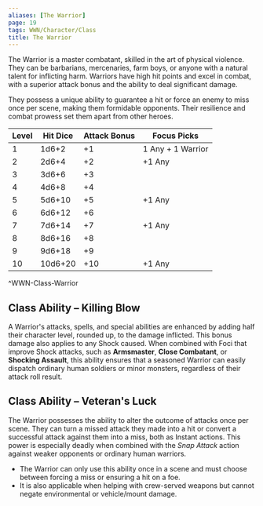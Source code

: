```yaml
---
aliases: [The Warrior]
page: 19
tags: WWN/Character/Class
title: The Warrior
---
```

The Warrior is a master combatant, skilled in the art of physical violence. They can be barbarians, mercenaries, farm boys, or anyone with a natural talent for inflicting harm. Warriors have high hit points and excel in combat, with a superior attack bonus and the ability to deal significant damage. 

They possess a unique ability to guarantee a hit or force an enemy to miss once per scene, making them formidable opponents. Their resilience and combat prowess set them apart from other heroes.

| Level | Hit Dice | Attack Bonus | Focus Picks       |
|-------|----------|--------------|-------------------|
| 1     | 1d6+2    | +1           | 1 Any + 1 Warrior |
| 2     | 2d6+4    | +2           | +1 Any            |
| 3     | 3d6+6    | +3           |                   |
| 4     | 4d6+8    | +4           |                   |
| 5     | 5d6+10   | +5           | +1 Any            |
| 6     | 6d6+12   | +6           |                   |
| 7     | 7d6+14   | +7           | +1 Any            |
| 8     | 8d6+16   | +8           |                   |
| 9     | 9d6+18   | +9           |                   |
| 10    | 10d6+20  | +10          | +1 Any            |
^WWN-Class-Warrior

## Class Ability – Killing Blow

A Warrior's attacks, spells, and special abilities are enhanced by adding half their character level, rounded up, to the damage inflicted. This bonus damage also applies to any Shock caused. When combined with Foci that improve Shock attacks, such as **Armsmaster**, **Close Combatant**, or **Shocking Assault**, this ability ensures that a seasoned Warrior can easily dispatch ordinary human soldiers or minor monsters, regardless of their attack roll result.

## Class Ability – Veteran's Luck

The Warrior possesses the ability to alter the outcome of attacks once per scene. They can turn a missed attack they made into a hit or convert a successful attack against them into a miss, both as Instant actions. This power is especially deadly when combined with the *Snap Attack* action against weaker opponents or ordinary human warriors. 
- The Warrior can only use this ability once in a scene and must choose between forcing a miss or ensuring a hit on a foe. 
- It is also applicable when helping with crew-served weapons but cannot negate environmental or vehicle/mount damage.
